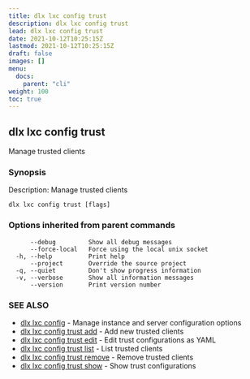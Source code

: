 ```yaml
---
title: dlx lxc config trust
description: dlx lxc config trust
lead: dlx lxc config trust
date: 2021-10-12T10:25:15Z
lastmod: 2021-10-12T10:25:15Z
draft: false
images: []
menu:
  docs:
    parent: "cli"
weight: 100
toc: true
---
```

## dlx lxc config trust

Manage trusted clients

### Synopsis

Description:
  Manage trusted clients



```
dlx lxc config trust [flags]
```

### Options inherited from parent commands

```
      --debug         Show all debug messages
      --force-local   Force using the local unix socket
  -h, --help          Print help
      --project       Override the source project
  -q, --quiet         Don't show progress information
  -v, --verbose       Show all information messages
      --version       Print version number
```

### SEE ALSO

* [dlx lxc config](/docs/cmd/dlx_lxc_config)	 - Manage instance and server configuration options
* [dlx lxc config trust add](/docs/cmd/dlx_lxc_config_trust_add)	 - Add new trusted clients
* [dlx lxc config trust edit](/docs/cmd/dlx_lxc_config_trust_edit)	 - Edit trust configurations as YAML
* [dlx lxc config trust list](/docs/cmd/dlx_lxc_config_trust_list)	 - List trusted clients
* [dlx lxc config trust remove](/docs/cmd/dlx_lxc_config_trust_remove)	 - Remove trusted clients
* [dlx lxc config trust show](/docs/cmd/dlx_lxc_config_trust_show)	 - Show trust configurations

